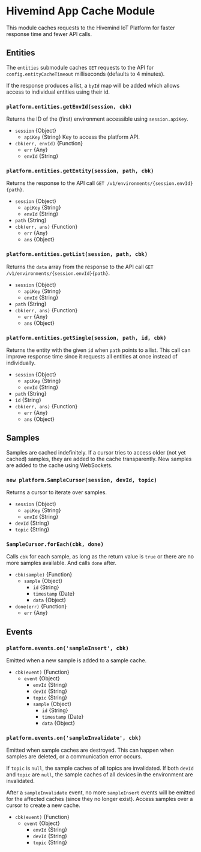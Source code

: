 # Hivemind App Cache Module

This module caches requests to the Hivemind IoT Platform for faster response time and fewer API calls.

## Entities

The `entities` submodule caches `GET` requests to the API for `config.entityCacheTimeout` milliseconds (defaults to 4 minutes).

If the response produces a list, a `byId` map will be added which allows access to individual entities using their id.

### `platform.entities.getEnvId(session, cbk)`

Returns the ID of the (first) environment accessible using `session.apiKey`.

* `session` {Object}
  * `apiKey` {String} Key to access the platform API.
* `cbk(err, envId)` {Function}
  * `err` {Any}
  * `envId` {String}

### `platform.entities.getEntity(session, path, cbk)`

Returns the response to the API call `GET /v1/environments/{session.envId}{path}`.

* `session` {Object}
  * `apiKey` {String}
  * `envId` {String}
* `path` {String}
* `cbk(err, ans)` {Function}
  * `err` {Any}
  * `ans` {Object}

### `platform.entities.getList(session, path, cbk)`

Returns the `data` array from the response to the API call `GET /v1/environments/{session.envId}{path}`.

* `session` {Object}
  * `apiKey` {String}
  * `envId` {String}
* `path` {String}
* `cbk(err, ans)` {Function}
  * `err` {Any}
  * `ans` {Object}

### `platform.entities.getSingle(session, path, id, cbk)`

Returns the entity with the given `id` when `path` points to a list. This call can improve response time since it requests all entities at once instead of individually.

* `session` {Object}
  * `apiKey` {String}
  * `envId` {String}
* `path` {String}
* `id` {String}
* `cbk(err, ans)` {Function}
  * `err` {Any}
  * `ans` {Object}

## Samples

Samples are cached indefinitely. If a cursor tries to access older (not yet cached) samples, they are added to the cache transparently. New samples are added to the cache using WebSockets.

### `new platform.SampleCursor(session, devId, topic)`

Returns a cursor to iterate over samples.

* `session` {Object}
  * `apiKey` {String}
  * `envId` {String}
* `devId` {String}
* `topic` {String}

### `SampleCursor.forEach(cbk, done)`

Calls `cbk` for each sample, as long as the return value is `true` or there are no more samples available. And calls `done` after.

* `cbk(sample)` {Function}
  * `sample` {Object}
    * `id` {String}
    * `timestamp` {Date}
    * `data` {Object}
* `done(err)` {Function}
  * `err` {Any}

## Events

### `platform.events.on('sampleInsert', cbk)`

Emitted when a new sample is added to a sample cache.

* `cbk(event)` {Function}
  * `event` {Object}
    * `envId` {String}
    * `devId` {String}
    * `topic` {String}
    * `sample` {Object}
      * `id` {String}
      * `timestamp` {Date}
      * `data` {Object}

### `platform.events.on('sampleInvalidate', cbk)`

Emitted when sample caches are destroyed. This can happen when samples are deleted, or a communication error occurs.

If `topic` is `null`, the sample caches of all topics are invalidated. If both `devId` and `topic` are `null`, the sample caches of all devices in the environment are invalidated.

After a `sampleInvalidate` event, no more `sampleInsert` events will be emitted for the affected caches (since they no longer exist). Access samples over a cursor to create a new cache.

* `cbk(event)` {Function}
  * `event` {Object}
    * `envId` {String}
    * `devId` {String}
    * `topic` {String}
